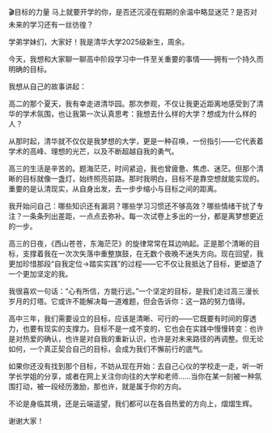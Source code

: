 🎬目标的力量
马上就要开学的你，是否还沉浸在假期的余温中略显迷茫？是否对未来的学习还有一丝彷徨？

学弟学妹们，大家好！我是清华大学2025级新生，周余。

今天，我想和大家聊一聊高中阶段学习中一件至关重要的事情——拥有一个持久而明确的目标。

我想从自己的故事讲起：

高二的那个夏天，我有幸走进清华园。那次参观，不仅让我更近距离地感受到了清华的学术氛围，也让我第一次认真思考：我想去什么样的大学？想成为什么样的人？

从那时起，清华就不仅仅是我梦想的大学，更是一种召唤，一份指引——它代表着学术的高峰、理想的光芒，以及不断超越自我的勇气。

高三的生活是辛苦的。题海茫茫，时间紧迫，我也曾疲惫、焦虑、迷茫。但那个清晰的目标就像一盏灯，始终照亮前路。那时我明白，目标不是靠空想就能实现的。重要的是认清现实，从自身出发，去一步步缩小与目标之间的距离。

我开始问自己：哪些知识还有漏洞？哪些学习习惯还不够高效？哪些情绪干扰了专注？一条条列出差距，一点点去弥补。每一次试卷上多出的一分，都是离梦想更近的一步。

高三的日夜，《西山苍苍，东海茫茫》的旋律常常在耳边响起。正是那个清晰的目标，支撑着我在一次次失落中重整旗鼓，在无数个夜晚不迷失方向。现在回望，我更加珍惜那段“自我定位→踏实实践”的过程——它不仅让我抵达了目标，更塑造了一个更加坚定的我。

我很喜欢一句话：“心有所信，方能行远。”一个坚定的目标，是我们走过高三漫长岁月的灯塔。它或许不能解决每一道难题，但会告诉你：这一路的努力值得。

高中三年，我们需要设立的目标，应该是清晰、可行的——它既要有时间的穿透力，也要有现实的支撑力。目标不是一成不变的，它也会在实践中慢慢转变：也许是对热爱的确认，也许是对自我的重新认识，也许是对未来路径的再调整。但无论如何，一个真正契合自己的目标，会成为我们不懈前行的底气。

如果你还没有找到那个目标，不妨从现在开始：去自己心仪的学校走一走，听一听学长学姐的分享，或者在网上关注你向往的大学和老师……当你在某一刻被一种氛围打动，被一段经历激励，那也许，就是属于你的方向。

不论是身临其境，还是云端遥望，我们都可以在各自热爱的方向上，熠熠生辉。

谢谢大家！